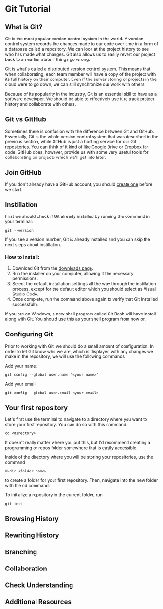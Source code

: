 # Git Tutorial

## What is Git?
Git is the most popular version control system in the world. A version control system records the changes made to our code over time in a form of a database called a repository. We can look at the project history to see who has made what changes. Git also allows us to easily revert our project back to an earlier state if things go wrong.

Git is what's called a distributed version control system. This means that when collaborating, each team member will have a copy of the project with its full history on their computer. Even if the server storing or projects in the cloud were to go down, we can still synchronize our work with others.

Because of its popularity in the industry, Git is an essential skill to have as a software developer. We should be able to effectively use it to track project history and collaborate with others.

## Git vs GitHub
Sometimes there is confusion with the difference between Git and GitHub. Essentially, Git is the whole version control system that was described in the previous section, while GitHub is just a hosting service for our Git repositories. You can think of it kind of like Google Drive or Dropbox for code. GitHub does, however, provide us with some very useful tools for collaborating on projects which we'll get into later.

## Join GitHub
If you don't already have a GitHub account, you should [create one](https://github.com/join) before we start.

## Instillation
First we should check if Git already installed by running the command in your terminal:
```
git --version
```
If you see a version number, Git is already installed and you can skip the next steps about instillation.

### How to install:
1. Download Git from the [downloads page](https://git-scm.com/downloads).
2. Run the installer on your computer, allowing it the necessary permissions.
3. Select the default installation settings all the way through the instillation process, except for the default editor which you should select as Visual Studio Code.
4. Once complete, run the command above again to verify that Git installed successfully.

If you are on Windows, a new shell program called Git Bash will have install along with Git. You should use this as your shell program from now on.

## Configuring Git
Prior to working with Git, we should do a small amount of configuration. In order to let Git know who we are, which is displayed with any changes we make in the repository, we will use the following commands

Add your name:
```
git config --global user.name "<your name>"
```
Add your email:
```
git config --global user.email <your email>
```

## Your first repository
Let's first use the terminal to navigate to a directory where you want to store your first repository. You can do so with this command:
```
cd <directory>
```
It doesn't really matter where you put this, but I'd recommend creating a programming or repos folder somewhere that is easily accessible.

Inside of the directory where you will be storing your repositories, use the command
```
mkdir <folder name>
```
to create a folder for your first repository. Then, navigate into the new folder with the cd command.

To initialize a repository in the current folder, run
```
git init
```


## Browsing History


## Rewriting History


## Branching


## Collaboration


## Check Understanding


## Additional Resources

